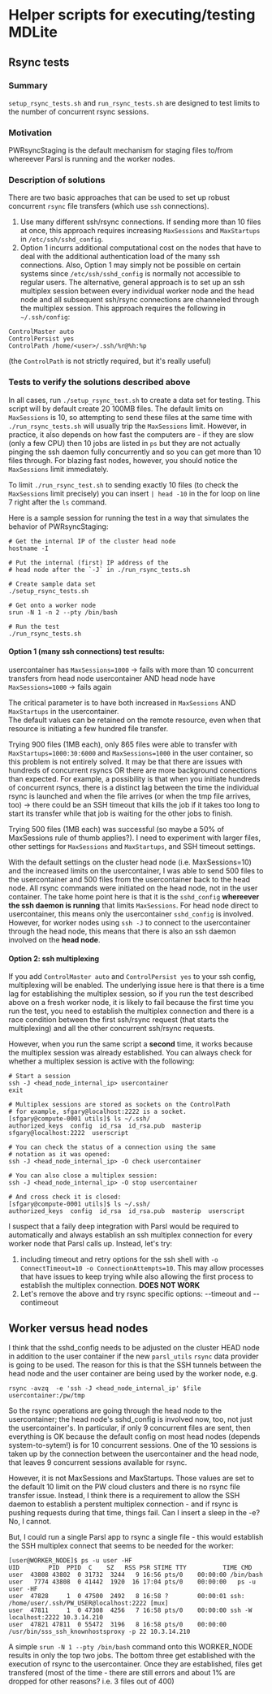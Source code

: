 # Helper scripts for executing/testing MDLite

## Rsync tests

### Summary 

`setup_rsync_tests.sh` and `run_rsync_tests.sh` are designed to test
limits to the number of concurrent rsync sessions.

### Motivation

PWRsyncStaging is the default mechanism for staging files to/from 
whereever Parsl is running and the worker nodes.

### Description of solutions

There are two basic approaches that can be used to set up robust
concurrent `rsync` file transfers (which use `ssh` connections).
1. Use many different ssh/rsync connections.  If sending more
   than 10 files at once, this approach requires increasing
   `MaxSessions` and `MaxStartups` in `/etc/ssh/sshd_config`.
2. Option 1 incurrs additional computational cost on the nodes
   that have to deal with the additional authentication load
   of the many ssh connections. Also, Option 1 may simply not
   be possible on certain systems since `/etc/ssh/sshd_config` is
   normally not accessible to regular users. The alternative,
   general approach is to set up an ssh multiplex session between
   every individual worker node and the head node
   and all subsequent ssh/rsync connections are channeled through
   the multiplex session. This approach requires the following
   in `~/.ssh/config`:
```
ControlMaster auto
ControlPersist yes
ControlPath /home/<user>/.ssh/%r@%h:%p
```
   (the `ControlPath` is not strictly required, but it's really useful)

### Tests to verify the solutions described above

In all cases, run `./setup_rsync_test.sh` to create a data set for
testing. This script will by default create 20 100MB files. The default
limits on `MaxSessions` is 10, so attempting to send these files
at the same time with `./run_rsync_tests.sh` will usually trip the 
`MaxSessions` limit.  However, in practice, it also depends on how fast
the computers are - if they are slow (only a few CPU) then 10 jobs are
listed in `ps` but they are not actually pinging the ssh daemon fully
concurrently and so you can get more than 10 files through. For blazing
fast nodes, however, you should notice the `MaxSessions` limit immediately.

To limit `./run_rsync_test.sh` to sending exactly 10 files (to check
the `MaxSessions` limit precisely) you can insert `| head -10` in the
for loop on line 7 right after the `ls` command.

Here is a sample session for running the test in a way that
simulates the behavior of PWRsyncStaging:
```
# Get the internal IP of the cluster head node
hostname -I

# Put the internal (first) IP address of the
# head node after the `-J` in ./run_rsync_tests.sh 

# Create sample data set
./setup_rsync_tests.sh

# Get onto a worker node
srun -N 1 -n 2 --pty /bin/bash

# Run the test
./run_rsync_tests.sh
```

#### Option 1 (many ssh connections) test results:

usercontainer has `MaxSessions=1000` -> fails with 
more than 10 concurrent transfers from head node
usercontainer AND head node have `MaxSessions=1000` -> fails again

The critical parameter is to have both increased in 
`MaxSessions` AND `MaxStartups` in the usercontainer.  
The default values can be retained on the remote resource,
even when that resource is initiating a few hundred file transfer.

Trying 900 files (1MB each), only 865 files were able to 
transfer with `MaxStartups=1000:30:6000` and `MaxSessions=1000`
in the user container, so this problem is not entirely solved.
It may be that there are issues with hundreds of concurrent rsyncs 
OR there are more background conections than expected. For
example, a possibility is that when you initiate hundreds of 
concurrent rsyncs, there is a distinct lag between the time the 
individual rsync is launched and when the file arrives (or when the tmp file
arrives, too) -> there could be an SSH timeout that kills the 
job if it takes too long to start its transfer while that job 
is waiting for the other jobs to finish.

Trying 500 files (1MB each) was successful (so maybe a 50% of 
MaxSessions rule of thumb applies?). I need to  experiment with 
larger files, other settings for `MaxSessions` and `MaxStartups`, 
and SSH timeout settings.

With the default settings on the cluster head node 
(i.e. MaxSessions=10) and the increased limits on the usercontainer, 
I was able to send 500 files to the usercontainer and 500 files from 
the usercontainer back to the head node. All rsync commands were 
initiated on the head node, not in the user container. The take home
point here is that it is the `sshd_config` **whereever the ssh daemon
is running** that limits `MaxSessions`. For head node direct to
usercontainer, this means only the usercontainer `sshd_config` is
involved.  However, for worker nodes using `ssh -J` to connect
to the usercontainer through the head node, this means that there
is also an ssh daemon involved on the **head node**.

#### Option 2: ssh multiplexing

If you add `ControlMaster auto` and `ControlPersist yes` to your ssh config,
multiplexing will be enabled. The underlying issue here is that there is
a time lag for establishing the multiplex session, so if you run the test
described above on a fresh worker node, it is likely to fail because the
first time you run the test, you need to establish the multiplex connection
and there is a race condition between the first ssh/rsync request (that
starts the multiplexing) and all the other concurrent ssh/rsync requests.

However, when you run the same script a **second** time, it works because
the multiplex session was already established.  You can always check for
whether a multiplex session is active with the following:
```
# Start a session
ssh -J <head_node_internal_ip> usercontainer
exit

# Multiplex sessions are stored as sockets on the ControlPath
# for example, sfgary@localhost:2222 is a socket.
[sfgary@compute-0001 utils]$ ls ~/.ssh/
authorized_keys  config  id_rsa  id_rsa.pub  masterip  sfgary@localhost:2222  userscript

# You can check the status of a connection using the same
# notation as it was opened:
ssh -J <head_node_internal_ip> -O check usercontainer

# You can also close a multiplex session:
ssh -J <head_node_internal_ip> -O stop usercontainer

# And cross check it is closed:
[sfgary@compute-0001 utils]$ ls ~/.ssh/
authorized_keys  config  id_rsa  id_rsa.pub  masterip  userscript
```

I suspect that a faily deep integration with Parsl would be
required to automatically and always establish an ssh multiplex
connection for every worker node that Parsl calls up. Instead,
let's try:
1. including timeout and retry options for the ssh shell 
   with `-o ConnectTimeout=10 -o ConnectionAttempts=10`. This 
   may allow processes that have issues to keep trying while also
   allowing the first process to establish the multiplex connection.
   **DOES NOT WORK**
2. Let's remove the above and try rsync specific options: --timeout and --contimeout
## Worker versus head nodes

I think that the sshd_config needs to be adjusted on the cluster HEAD node in addition to the user container
if the new `parsl_utils` `rsync` data provider is going to be used. The reason for this is that the
SSH tunnels between the head node and the user container are being used by the worker node, e.g.
```
rsync -avzq  -e 'ssh -J <head_node_internal_ip' $file usercontainer:/pw/tmp
```
So the rsync operations are going through the head node to the usercontainer; the head node's sshd_config
is involved now, too, not just the usercontainer's. In particular, if only 9 concurrent files are sent,
then everything is OK because the default config on most head nodes (depends system-to-sytem!) is for 
10 concurrent sessions. One of the 10 sessions is taken up by the connection between the usercontainer
and the head node, that leaves 9 concurrent sessions available for rsync.

However, it is not MaxSessions and MaxStartups.  Those values are set to the default 10 limit on the
PW cloud clusters and there is no rsync file transfer issue. Instead, I think there is a requirement
to allow the SSH daemon to establish a perstent multiplex connection - and if rsync is pushing requests
during that time, things fail.  Can I insert a sleep in the -e? No, I cannot.

But, I could run a single Parsl app to rsync a single file - this would establish the
SSH multiplex connect that seems to be needed for the worker:
```
[user@WORKER_NODE]$ ps -u user -HF
UID        PID  PPID  C    SZ   RSS PSR STIME TTY          TIME CMD
user  43808 43802  0 31732  3244   9 16:56 pts/0    00:00:00 /bin/bash
user   7774 43808  0 41442  1920  16 17:04 pts/0    00:00:00   ps -u user -HF
user  47828     1  0 47500  2492   8 16:58 ?        00:00:01 ssh: /home/user/.ssh/PW_USER@localhost:2222 [mux]
user  47811     1  0 47308  4256   7 16:58 pts/0    00:00:00 ssh -W localhost:2222 10.3.14.210
user  47821 47811  0 55472  3196   8 16:58 pts/0    00:00:00   /usr/bin/sss_ssh_knownhostsproxy -p 22 10.3.14.210
```
A simple `srun -N 1 --pty /bin/bash` command onto this WORKER_NODE results in
only the top two jobs. The bottom three get established with the execution of
rsync to the usercontainer. Once they are established, files get transfered
(most of the time - there are still errors and about 1% are dropped for other
reasons? i.e. 3 files out of 400)


